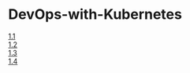 # DevOps-with-Kubernetes

[1.1](https://github.com/japan-patel/DevOps-with-Kubernetes/tree/main/log_output) <br>
[1.2](https://github.com/japan-patel/DevOps-with-Kubernetes/tree/main/web_server) <br>
[1.3](https://github.com/japan-patel/DevOps-with-Kubernetes/tree/main/log_output) <br>
[1.4](https://github.com/japan-patel/DevOps-with-Kubernetes/tree/main/web_server) <br>